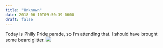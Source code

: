 ```yaml
---
title: "Unknown"
date: 2018-06-10T09:50:39-0600
draft: false
---
```


Today is Philly Pride parade, so I’m attending that. I should have brought some beard glitter.
![](/images/2018/ddbe6fe465.jpg)
